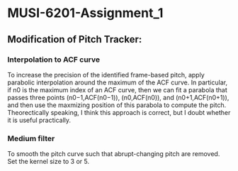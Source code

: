 # MUSI-6201-Assignment_1

## Modification of Pitch Tracker:
### Interpolation to ACF curve
To increase the precision of the identified frame-based pitch, apply parabolic interpolation around the maximum of the ACF curve. In particular, if n0 is the maximum index of an ACF curve, then we can fit a parabola that passes three points (n0−1,ACF(n0−1)), (n0,ACF(n0)), and (n0+1,ACF(n0+1)), and then use the maxmizing position of this parabola to compute the pitch.<br>
Theorectically speaking, I think this approach is correct, but I doubt whether it is useful practically.

### Medium filter
To smooth the pitch curve such that abrupt-changing pitch are removed. Set the kernel size to 3 or 5.